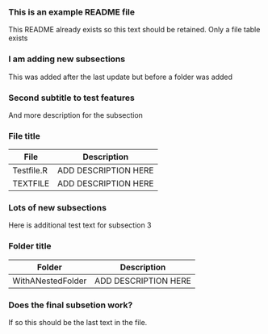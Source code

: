 ### This is an example README file
This README already exists so this text should be retained. Only a file table exists





### I am adding new subsections
This was added after the last update but before a folder was added


### Second subtitle to test features
And more description for the subsection

### File title
| File | Description |
| ----------- | ----------- |
| Testfile.R | ADD DESCRIPTION HERE |
| TEXTFILE | ADD DESCRIPTION HERE |

### Lots of new subsections
Here is additional test text for subsection 3

### Folder title
| Folder | Description |
| ----------- | ----------- |
| WithANestedFolder | ADD DESCRIPTION HERE |
 
### Does the final subsetion work?
If so this should be the last text in the file.
